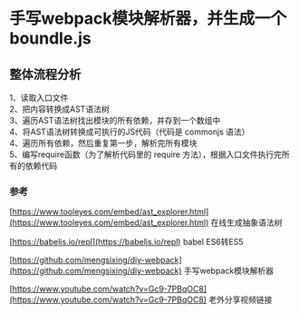# 手写webpack模块解析器，并生成一个boundle.js

## 整体流程分析

1、读取入口文件  
2、把内容转换成AST语法树  
3、遍历AST语法树找出模块的所有依赖，并存到一个数组中  
4、将AST语法树转换成可执行的JS代码（代码是 commonjs 语法）  
4、遍历所有依赖，然后重复第一步，解析完所有模块  
5、编写require函数（为了解析代码里的 require 方法），根据入口文件执行完所有的依赖代码  

### 参考

[https://www.tooleyes.com/embed/ast_explorer.html](https://www.tooleyes.com/embed/ast_explorer.html) 在线生成抽象语法树

[https://babeljs.io/repl](https://babeljs.io/repl) babel ES6转ES5

[https://github.com/mengsixing/diy-webpack](https://github.com/mengsixing/diy-webpack) 手写webpack模块解析器

[https://www.youtube.com/watch?v=Gc9-7PBqOC8](https://www.youtube.com/watch?v=Gc9-7PBqOC8) 老外分享视频链接
